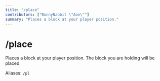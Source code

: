 ```yaml
---
title: "/place"
contributors: ["BunnyNabbit \"Aon\""]
summary: "Places a block at your player position."
---
```


# /place

Places a block at your player position. The block you are holding will be placed

Aliases: `/pl`
